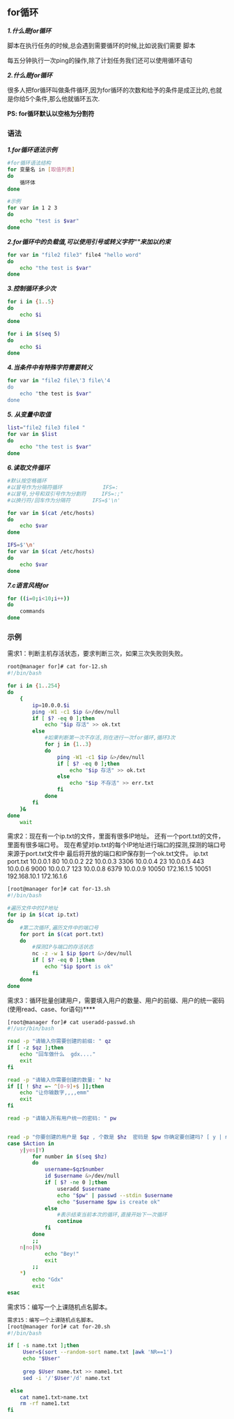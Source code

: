 ## for循环

***1.什么是for循环***

脚本在执行任务的时候,总会遇到需要循环的时候,比如说我们需要 脚本

每五分钟执行一次ping的操作,除了计划任务我们还可以使用循环语句

***2.什么是for循环***

很多人把for循环叫做条件循环,因为for循环的次数和给予的条件是成正比的,也就是你给5个条件,那么他就循环五次.

**PS: for循环默认以空格为分割符**



### 语法

***1.for循环语法示例***

```bash
#for循环语法结构              
for 变量名 in [取值列表]
do
	循环体
done

#示例
for var in 1 2 3 
do
	echo "test is $var"
done 
```

***2.for循环中的负载值,可以使用引号或转义字符""来加以约束***

```bash
for var in "file2 file3" file4 "hello word"
do
	echo "the test is $var"
done 
```

***3.控制循环多少次***

```bash
for i in {1..5}
do
	echo $i
done 

for i in $(seq 5)
do
	echo $i
done 
```

***4.当条件中有特殊字符需要转义***

```bash
for var in "file2 file\'3 file\'4
do
	echo "the test is $var"
done 
```

***5. 从变量中取值***

```bash
list="file2 file3 file4 "
for var in $list
do
	echo "the test is $var"
done 
```

***6.读取文件循环***

```bash
#默认按空格循环
#以冒号作为分隔符循环	 			IFS=:
#以冒号,分号和双引号作为分割符	 IFS=:;"
#以换行符/回车作为分隔符		IFS=$'\n'

for var in $(cat /etc/hosts)
do
	echo $var
done 

IFS=$'\n'
for var in $(cat /etc/hosts)
do
	echo $var
done 
```

***7.c语言风格for***

```bash
for ((i=0;i<10;i++))
do
	commands
done
```



### 示例

需求1：判断主机存活状态，要求判断三次，如果三次失败则失败。

```bash
root@manager for]# cat for-12.sh 
#!/bin/bash

for i in {1..254}
do
    {
		ip=10.0.0.$i
		ping -W1 -c1 $ip &>/dev/null
		if [ $? -eq 0 ];then
			echo "$ip 存活" >> ok.txt
		else
			#如果判断第一次不存活,则在进行一次for循环,循环3次
			for j in {1..3}
			do
				ping -W1 -c1 $ip &>/dev/null
				if [ $? -eq 0 ];then
					echo "$ip 存活" >> ok.txt
				else
					echo "$ip 不存活" >> err.txt
				fi
			done
		fi
	}&
done
	wait
```

需求2：现在有一个ip.txt的文件，里面有很多IP地址。
	还有一个port.txt的文件，里面有很多端口号。
	现在希望对ip.txt的每个IP地址进行端口的探测,探测的端口号来源于port.txt文件中
	最后将开放的端口和IP保存到一个ok.txt文件。
ip.txt							port.txt
10.0.0.1						80
10.0.0.2						22
10.0.0.3						3306
10.0.0.4						23
10.0.0.5						443
10.0.0.6						9000
10.0.0.7						123
10.0.0.8						6379
10.0.0.9						10050
172.16.1.5						10051
192.168.10.1
172.16.1.6

```bash
[root@manager for]# cat for-13.sh 
#!/bin/bash

#遍历文件中的IP地址
for ip in $(cat ip.txt)
do
	#第二次循环,遍历文件中的端口号
	for port in $(cat port.txt)
	do
		#探测IP与端口的存活状态
		nc -z -w 1 $ip $port &>/dev/null
		if [ $? -eq 0 ];then
			echo "$ip $port is ok"
		fi
	done
done
```

需求3：循环批量创建用户，需要填入用户的数量、用户的前缀、用户的统一密码(使用read、case、for语句)****

```bash
[root@manager for]# cat useradd-passwd.sh 
#!/usr/bin/bash

read -p "请输入你需要创建的前缀: " qz
if [ -z $qz ];then
	echo "回车做什么  gdx...."
	exit
fi

read -p "请输入你需要创建的数量: " hz
if [[ ! $hz =~ ^[0-9]+$ ]];then
	echo "让你输数字,,,,emm"
	exit
fi

read -p "请输入所有用户统一的密码: " pw


read -p "你要创建的用户是 $qz , 个数是 $hz  密码是 $pw 你确定要创建吗? [ y | n ] "  Action
case $Action in
	y|yes|Y)
		for number in $(seq $hz)
		do
			username=$qz$number
			id $username &>/dev/null
			if [ $? -ne 0 ];then
				useradd $username
				echo "$pw" | passwd --stdin $username
				echo "$username $pw is create ok"			
			else
				#表示结束当前本次的循环,直接开始下一次循环
				continue
			fi
		done
		;;
	n|no|N)
			echo "Bey!"
			exit 
		;;
	*)
		echo "Gdx"
		exit
esac
```

需求15：编写一个上课随机点名脚本。

```bash
需求15：编写一个上课随机点名脚本。
[root@manager for]# cat for-20.sh 
#!/bin/bash

if [ -s name.txt ];then
	 User=$(sort --random-sort name.txt |awk 'NR==1')
	 echo "$User" 
	 
	 grep $User name.txt >> name1.txt
	 sed -i '/'$User'/d' name.txt

 else
 	cat name1.txt>name.txt
	rm -rf name1.txt
fi

```

